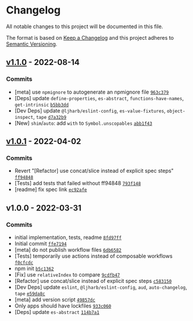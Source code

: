 # Changelog

All notable changes to this project will be documented in this file.

The format is based on [Keep a Changelog](https://keepachangelog.com/en/1.0.0/)
and this project adheres to [Semantic Versioning](https://semver.org/spec/v2.0.0.html).

## [v1.1.0](https://github.com/es-shims/Array.prototype.with/compare/v1.0.1...v1.1.0) - 2022-08-14

### Commits

- [meta] use `npmignore` to autogenerate an npmignore file [`963c379`](https://github.com/es-shims/Array.prototype.with/commit/963c3798556ae71f7c144808e3b863e27c61b34f)
- [Deps] update `define-properties`, `es-abstract`, `functions-have-names`, `get-intrinsic` [`b5bb3dd`](https://github.com/es-shims/Array.prototype.with/commit/b5bb3dd5e621e8b54718411f32507bb5fdc7f54d)
- [Dev Deps] update `@ljharb/eslint-config`, `es-value-fixtures`, `object-inspect`, `tape` [`d7a32b9`](https://github.com/es-shims/Array.prototype.with/commit/d7a32b9444c427188976192cc1d75580e24e6db6)
- [New] `shim`/`auto`: add `with` to `Symbol.unscopables` [`abb1f43`](https://github.com/es-shims/Array.prototype.with/commit/abb1f43461cb5c63a674d3596e786ec7dc0be6d3)

## [v1.0.1](https://github.com/es-shims/Array.prototype.with/compare/v1.0.0...v1.0.1) - 2022-04-02

### Commits

- Revert "[Refactor] use concat/slice instead of explicit spec steps" [`ff94848`](https://github.com/es-shims/Array.prototype.with/commit/ff9484831f4ea7eafbd8ab4683fd0575a65961b3)
- [Tests] add tests that failed without ff94848 [`793f148`](https://github.com/es-shims/Array.prototype.with/commit/793f14851ddefd99762c613bad33c539e07b2828)
- [readme] fix spec link [`ec92afe`](https://github.com/es-shims/Array.prototype.with/commit/ec92afe5188c5e89f52c24534788216696388931)

## v1.0.0 - 2022-03-31

### Commits

- initial implementation, tests, readme [`8fd97ff`](https://github.com/es-shims/Array.prototype.with/commit/8fd97ff8bf3f2f4804dc9e303fa4902164b52d26)
- Initial commit [`ffe7194`](https://github.com/es-shims/Array.prototype.with/commit/ffe7194883dd3b8764508b740fe3db9b9372eb65)
- [meta] do not publish workflow files [`6db6582`](https://github.com/es-shims/Array.prototype.with/commit/6db65820b12d34665dd205e606a4b9e33c03b784)
- [Tests] temporarily use actions instead of composable workflows [`f0cfcdc`](https://github.com/es-shims/Array.prototype.with/commit/f0cfcdc01fb68ad3fe75c856b03b6ffd5b26b493)
- npm init [`b5c1362`](https://github.com/es-shims/Array.prototype.with/commit/b5c1362d256f49518b466c7296a3bfadb4f4d47d)
- [Fix] use `relativeIndex` to compare [`9cdfb47`](https://github.com/es-shims/Array.prototype.with/commit/9cdfb474f4aef7b24ba36febf1e2c8a8c9d393ca)
- [Refactor] use concat/slice instead of explicit spec steps [`c583150`](https://github.com/es-shims/Array.prototype.with/commit/c583150734291ac0e6ba8bcd57257e5be4564031)
- [Dev Deps] update `eslint`, `@ljharb/eslint-config`, `aud`, `auto-changelog`, `tape` [`e59da8c`](https://github.com/es-shims/Array.prototype.with/commit/e59da8c2c71d4d6f1fbda5de98786ddf01252094)
- [meta] add version script [`49857dc`](https://github.com/es-shims/Array.prototype.with/commit/49857dc67c85a03faabd195855d0d7c60fdf65c9)
- Only apps should have lockfiles [`933c060`](https://github.com/es-shims/Array.prototype.with/commit/933c060d1d0822a2a6ee1b340431877513a52e33)
- [Deps] update `es-abstract` [`114b7a1`](https://github.com/es-shims/Array.prototype.with/commit/114b7a1153b9abac3a073dd4a36ffb5684cd9d64)
